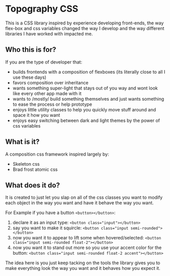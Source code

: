 # Topography CSS

This is a CSS library inspired by experience developing front-ends, the way flex-box and css variables changed the way I develop and the way different libraries I have worked with impacted me.

## Who this is for?

If you are the type of developer that:
- builds frontends with a composition of flexboxes (its literally close to all I use these days)
- favors composition over inheritance
- wants something super-light that stays out of you way and wont look like every other app made with it
- wants to /mostly/ build something themselves and just wants something to ease the process or help prototype
- enjoys little utility classes to help you quickly move stuff around and space it how you want
- enjoys easy switching between dark and light themes by the power of css variables

## What is it?

A composition css framework inspired largely by:
- Skeleton css
- Brad frost atomic css

## What does it do?

It is created to just let you slap on all of the css classes you want to modify each object in the way you want and have it behave the way you want.

For Example if you have a button `<button></button>`:
1. declare it as an input type: `<button class="input"></button>`
2. say you want to make it squircle: `<button class="input semi-rounded"></button>`
3. now you want it to appear to lift some when hovered/selected: `<button class="input semi-rounded float-2"></button>`
3. now you want it to stand out more so you use your accent color for the button: `<button class="input semi-rounded float-2 accent"></button>`

The idea here is you just keep tacking on the tools the library gives you to make everything look the way you want and it behaves how you expect it.
